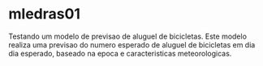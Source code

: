 # mledras01
Testando um modelo de previsao de aluguel de bicicletas.
Este modelo realiza uma previsao do numero esperado de aluguel de bicicletas em dia dia esperado, baseado na epoca e caracteristicas meteorologicas.

